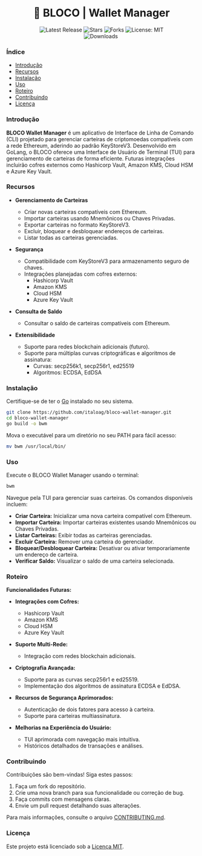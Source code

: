 <!--suppress HtmlDeprecatedAttribute -->

<h1 align="center">🔐 BLOCO | Wallet Manager</h1>

<p align="center">
<a href="https://github.com/italoag/bloco-wallet-manager/releases" style="text-decoration: none">
<img src="https://img.shields.io/github/v/release/italoag/bloco-wallet-manager?style=flat-square" alt="Latest Release">
</a>
<a href="https://github.com/italoag/bloco-wallet-manager/stargazers" style="text-decoration: none">
<img src="https://img.shields.io/github/stars/italoag/bloco-wallet-manager.svg?style=flat-square" alt="Stars">
</a>
<a href="https://github.com/italoag/bloco-wallet-manager/fork" style="text-decoration: none">
<img src="https://img.shields.io/github/forks/italoag/bloco-wallet-manager.svg?style=flat-square" alt="Forks">
</a>
<a href="https://opensource.org/licenses/MIT" style="text-decoration: none">
<img src="https://img.shields.io/badge/License-MIT-blue.svg?style=flat-square" alt="License: MIT">
</a>
<br/>
<a href="https://github.com/italoag/bloco-wallet-manager/releases" style="text-decoration: none">
<img src="https://img.shields.io/badge/platform-windows%20%7C%20macos%20%7C%20linux-informational?style=for-the-badge" alt="Downloads">
</a>
 <a href="https://twitter.com/0xitalo">
        <img src="https://img.shields.io/badge/Twitter-%400xitalo-1DA1F2?logo=twitter&style=for-the-badge" alt=""/>
    </a>
<br/>

### Índice
- [Introdução](#introdução)
- [Recursos](#recursos)
- [Instalação](#instalação)
- [Uso](#uso)
- [Roteiro](#roteiro)
- [Contribuindo](#contribuindo)
- [Licença](#licença)

### Introdução

**BLOCO Wallet Manager** é um aplicativo de Interface de Linha de Comando (CLI) projetado para gerenciar carteiras de criptomoedas compatíveis com a rede Ethereum, aderindo ao padrão KeyStoreV3. Desenvolvido em GoLang, o BLOCO oferece uma Interface de Usuário de Terminal (TUI) para gerenciamento de carteiras de forma eficiente. Futuras integrações incluirão cofres externos como Hashicorp Vault, Amazon KMS, Cloud HSM e Azure Key Vault.

### Recursos

- **Gerenciamento de Carteiras**
    - Criar novas carteiras compatíveis com Ethereum.
    - Importar carteiras usando Mnemônicos ou Chaves Privadas.
    - Exportar carteiras no formato KeyStoreV3.
    - Excluir, bloquear e desbloquear endereços de carteiras.
    - Listar todas as carteiras gerenciadas.

- **Segurança**
    - Compatibilidade com KeyStoreV3 para armazenamento seguro de chaves.
    - Integrações planejadas com cofres externos:
        - Hashicorp Vault
        - Amazon KMS
        - Cloud HSM
        - Azure Key Vault

- **Consulta de Saldo**
    - Consultar o saldo de carteiras compatíveis com Ethereum.

- **Extensibilidade**
    - Suporte para redes blockchain adicionais (futuro).
    - Suporte para múltiplas curvas criptográficas e algoritmos de assinatura:
        - Curvas: secp256k1, secp256r1, ed25519
        - Algoritmos: ECDSA, EdDSA

### Instalação

Certifique-se de ter o [Go](https://golang.org/doc/install) instalado no seu sistema.

```bash
git clone https://github.com/italoag/bloco-wallet-manager.git
cd bloco-wallet-manager
go build -o bwm
```

Mova o executável para um diretório no seu PATH para fácil acesso:

```bash
mv bwm /usr/local/bin/
```

### Uso

Execute o BLOCO Wallet Manager usando o terminal:

```bash
bwm
```

Navegue pela TUI para gerenciar suas carteiras. Os comandos disponíveis incluem:

- **Criar Carteira:** Inicializar uma nova carteira compatível com Ethereum.
- **Importar Carteira:** Importar carteiras existentes usando Mnemônicos ou Chaves Privadas.
- **Listar Carteiras:** Exibir todas as carteiras gerenciadas.
- **Excluir Carteira:** Remover uma carteira do gerenciador.
- **Bloquear/Desbloquear Carteira:** Desativar ou ativar temporariamente um endereço de carteira.
- **Verificar Saldo:** Visualizar o saldo de uma carteira selecionada.

### Roteiro

**Funcionalidades Futuras:**

- **Integrações com Cofres:**
    - Hashicorp Vault
    - Amazon KMS
    - Cloud HSM
    - Azure Key Vault

- **Suporte Multi-Rede:**
    - Integração com redes blockchain adicionais.

- **Criptografia Avançada:**
    - Suporte para as curvas secp256r1 e ed25519.
    - Implementação dos algoritmos de assinatura ECDSA e EdDSA.

- **Recursos de Segurança Aprimorados:**
    - Autenticação de dois fatores para acesso à carteira.
    - Suporte para carteiras multiassinatura.

- **Melhorias na Experiência do Usuário:**
    - TUI aprimorada com navegação mais intuitiva.
    - Históricos detalhados de transações e análises.

### Contribuindo

Contribuições são bem-vindas! Siga estes passos:

1. Faça um fork do repositório.
2. Crie uma nova branch para sua funcionalidade ou correção de bug.
3. Faça commits com mensagens claras.
4. Envie um pull request detalhando suas alterações.

Para mais informações, consulte o arquivo [CONTRIBUTING.md](CONTRIBUTING.md).

### Licença

Este projeto está licenciado sob a [Licença MIT](LICENSE).